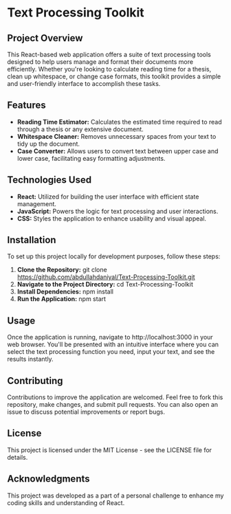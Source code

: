 # Text Processing Toolkit

## Project Overview
This React-based web application offers a suite of text processing tools designed to help users manage and format their documents more efficiently. Whether you're looking to calculate reading time for a thesis, clean up whitespace, or change case formats, this toolkit provides a simple and user-friendly interface to accomplish these tasks.

## Features
- **Reading Time Estimator:** Calculates the estimated time required to read through a thesis or any extensive document.
- **Whitespace Cleaner:** Removes unnecessary spaces from your text to tidy up the document.
- **Case Converter:** Allows users to convert text between upper case and lower case, facilitating easy formatting adjustments.

## Technologies Used
- **React:** Utilized for building the user interface with efficient state management.
- **JavaScript:** Powers the logic for text processing and user interactions.
- **CSS:** Styles the application to enhance usability and visual appeal.

## Installation
To set up this project locally for development purposes, follow these steps:
1. **Clone the Repository:**
   git clone https://github.com/abdullahdaniyal/Text-Processing-Toolkit.git
2. **Navigate to the Project Directory:**
   cd Text-Processing-Toolkit
3. **Install Dependencies:**
   npm install
4. **Run the Application:**
   npm start
   
## Usage
Once the application is running, navigate to http://localhost:3000 in your web browser. You'll be presented with an intuitive interface where you can select the text processing function you need, input your text, and see the results instantly.

## Contributing
Contributions to improve the application are welcomed. Feel free to fork this repository, make changes, and submit pull requests. You can also open an issue to discuss potential improvements or report bugs.

## License
This project is licensed under the MIT License - see the LICENSE file for details.

## Acknowledgments
This project was developed as a part of a personal challenge to enhance my coding skills and understanding of React.
